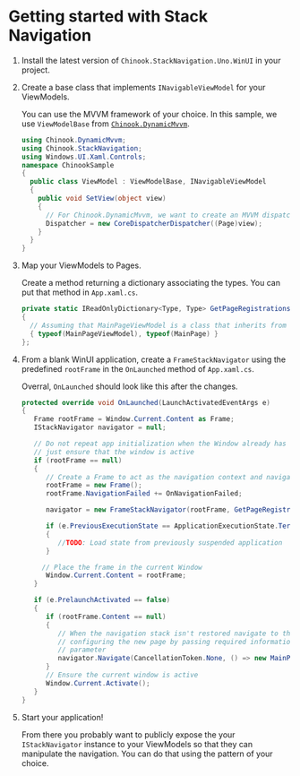 # Getting started with Stack Navigation

1. Install the latest version of `Chinook.StackNavigation.Uno.WinUI` in your project.

1. Create a base class that implements `INavigableViewModel` for your ViewModels.

   You can use the MVVM framework of your choice.
   In this sample, we use `ViewModelBase` from [`Chinook.DynamicMvvm`](https://github.com/nventive/Chinook.DynamicMvvm).
   ```csharp
   using Chinook.DynamicMvvm;
   using Chinook.StackNavigation;
   using Windows.UI.Xaml.Controls;
   namespace ChinookSample
   {
     public class ViewModel : ViewModelBase, INavigableViewModel
     {
       public void SetView(object view)
       {
         // For Chinook.DynamicMvvm, we want to create an MVVM dispatcher using the CoreDispatcher of the Page.
         Dispatcher = new CoreDispatcherDispatcher((Page)view);
       }
     }
   }
   ```

1. Map your ViewModels to Pages.
   
   Create a method returning a dictionary associating the types.
   You can put that method in `App.xaml.cs`.
   ```csharp
   private static IReadOnlyDictionary<Type, Type> GetPageRegistrations() => new Dictionary<Type, Type>()
   {
     // Assuming that MainPageViewModel is a class that inherits from the ViewModel class of the previous step.
     { typeof(MainPageViewModel), typeof(MainPage) }
   };
   ```
1. From a blank WinUI application, create a `FrameStackNavigator` using the predefined `rootFrame` in the `OnLaunched` method of `App.xaml.cs`.

   Overral, `OnLaunched` should look like this after the changes.
   ```csharp
   protected override void OnLaunched(LaunchActivatedEventArgs e)
   {
      Frame rootFrame = Window.Current.Content as Frame;
      IStackNavigator navigator = null;

      // Do not repeat app initialization when the Window already has content,
      // just ensure that the window is active
      if (rootFrame == null)
      {
         // Create a Frame to act as the navigation context and navigate to the first page
         rootFrame = new Frame();
         rootFrame.NavigationFailed += OnNavigationFailed;

         navigator = new FrameStackNavigator(rootFrame, GetPageRegistrations());

         if (e.PreviousExecutionState == ApplicationExecutionState.Terminated)
         {
			//TODO: Load state from previously suspended application
         }

		// Place the frame in the current Window
         Window.Current.Content = rootFrame;
      }

      if (e.PrelaunchActivated == false)
      {
         if (rootFrame.Content == null)
         {
			// When the navigation stack isn't restored navigate to the first page,
			// configuring the new page by passing required information as a navigation
			// parameter
			navigator.Navigate(CancellationToken.None, () => new MainPageViewModel());
         }
         // Ensure the current window is active
         Window.Current.Activate();
      }
   }
   ```

1. Start your application!

   From there you probably want to publicly expose the your `IStackNavigator` instance to your ViewModels so that they can manipulate the navigation.
   You can do that using the pattern of your choice.
